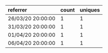 | referrer          | count | uniques |
| :---------------- | :---- | :------ |
| 26/03/20 20:00:00 | 1     | 1       |
| 31/03/20 20:00:00 | 1     | 1       |
| 01/04/20 20:00:00 | 1     | 1       |
| 06/04/20 20:00:00 | 1     | 1       |